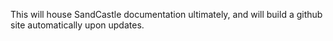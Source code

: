 This will house SandCastle documentation ultimately, and will build a github site automatically upon updates.
